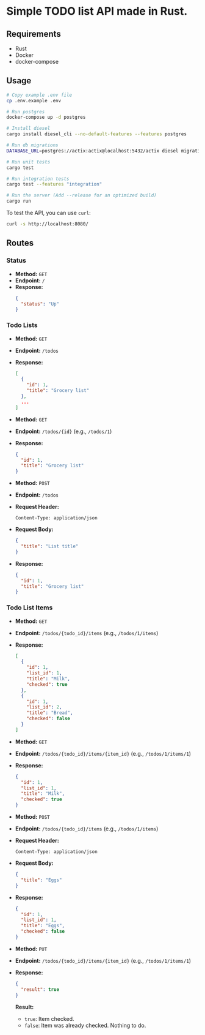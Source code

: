 # Simple TODO list API made in Rust.

## Requirements

- Rust
- Docker
- docker-compose

## Usage

```bash
# Copy example .env file
cp .env.example .env

# Run postgres
docker-compose up -d postgres

# Install diesel
cargo install diesel_cli --no-default-features --features postgres

# Run db migrations
DATABASE_URL=postgres://actix:actix@localhost:5432/actix diesel migration run

# Run unit tests
cargo test

# Run integration tests
cargo test --features "integration"

# Run the server (Add --release for an optimized build)
cargo run 
```

To test the API, you can use `curl`:

```bash
curl -s http://localhost:8080/
```


## Routes

### Status

- **Method:** `GET`
- **Endpoint:** `/`
- **Response:**
  ```json
  {
    "status": "Up"
  }
  ```

### Todo Lists

- **Method:** `GET`
- **Endpoint:** `/todos`
- **Response:**
  ```json
  [
    {
      "id": 1,
      "title": "Grocery list"
    },
    ...
  ]
  ```

- **Method:** `GET`
- **Endpoint:** `/todos/{id}` (e.g., `/todos/1`)
- **Response:**
  ```json
  {
    "id": 1,
    "title": "Grocery list"
  }
  ```

- **Method:** `POST`
- **Endpoint:** `/todos`
- **Request Header:**
  ```
  Content-Type: application/json
  ```
- **Request Body:**
  ```json
  {
    "title": "List title"    
  }
  ```
- **Response:**
  ```json
  {
    "id": 1,
    "title": "Grocery list"
  }
  ```


### Todo List Items

- **Method:** `GET`
- **Endpoint:** `/todos/{todo_id}/items` (e.g., `/todos/1/items`)
- **Response:**
  ```json
  [
    {
      "id": 1,
      "list_id": 1,
      "title": "Milk",
      "checked": true
    },
    {
      "id": 1,
      "list_id": 2,
      "title": "Bread",
      "checked": false
    }
  ]
  ```

- **Method:** `GET`
- **Endpoint:** `/todos/{todo_id}/items/{item_id}` (e.g., `/todos/1/items/1`)
- **Response:**
  ```json
  {
    "id": 1,
    "list_id": 1,
    "title": "Milk",
    "checked": true
  }
  ```

- **Method:** `POST`
- **Endpoint:** `/todos/{todo_id}/items` (e.g., `/todos/1/items`)
- **Request Header:**
  ```
  Content-Type: application/json
  ```
- **Request Body:**
  ```json
  {
    "title": "Eggs"    
  }
  ```
- **Response:**
  ```json
  {
    "id": 1,
    "list_id": 1,
    "title": "Eggs",
    "checked": false
  }
  ```

- **Method:** `PUT`
- **Endpoint:** `/todos/{todo_id}/items/{item_id}` (e.g., `/todos/1/items/1`)
- **Response:**
  ```json
  {
    "result": true
  }
  ```
  **Result:**
  - `true`: Item checked.
  - `false`: Item was already checked. Nothing to do. 
```